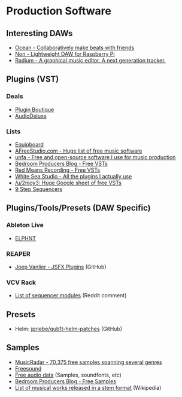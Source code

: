 # Production Software

## Interesting DAWs
- [Ocean - Collaboratively make beats with friends](https://www.oceanwaves.io/?ref=producthunt)
- [Non - Lightweight DAW for Raspberry Pi](https://non.tuxfamily.org/)
- [Radium - A graphical music editor. A next generation tracker.](http://users.notam02.no/~kjetism/radium/)

## Plugins (VST)

### Deals
- [Plugin Boutique](https://www.pluginboutique.com/deals)
- [AudioDeluxe](https://www.audiodeluxe.com/)

### Lists

- [Equipboard](https://equipboard.com/)
- [AFreeStudio.com - Huge list of free music software](https://www.afreestudio.com/)
- [unfa - Free and open-source software I use for music production](https://www.youtube.com/watch?v=qistxioVgMw)
- [Bedroom Producers Blog - Free VSTs](https://bedroomproducersblog.com/free-vst-plugins/)
- [Red Means Recording - Free VSTs](https://www.youtube.com/playlist?list=PLcaEIjiwaCmQSnKgbfykDkqRDq7Y2tl1j)
- [White Sea Studio - All the plugins I actually use](https://www.youtube.com/watch?v=kNMCzKz3cQg)
- [/u/2njoy3: Huge Google sheet of free VSTs](https://docs.google.com/spreadsheets/d/1wr0RjPfQvD_VrIivi4U4tsnqMdL78sWOaDUI2Z95R9U/edit?fbclid=IwAR3jUwxfkL7aMruLKomutJZ7-H3xjM1X4JX422mSbCgECdt5ugkHtGWlsF8#gid=0)
- [9 Step Sequencers](https://theproaudiofiles.com/step-sequencers/)

## Plugins/Tools/Presets (DAW Specific)

### Ableton Live
- [ELPHNT](https://elphnt.io/products/ableton-live-packs/)

### REAPER
- [Joep Vanlier - JSFX Plugins](http://github.com/JoepVanlier/JSFX/) (GitHub)

### VCV Rack
- [List of sequencer modules](https://www.reddit.com/r/vcvrack/comments/by2lsh/favoritemost_versatile_free_sequencer/eqdm2li) (Reddit comment)


## Presets
- Helm: [jpriebe/qub1t-helm-patches](https://github.com/jpriebe/qub1t-helm-patches) (GitHub)

## Samples
- [MusicRadar - 70,375 free samples spanning several genres](https://www.musicradar.com/news/tech/free-music-samples-royalty-free-loops-hits-and-multis-to-download)
- [Freesound](https://freesound.org/)
- [Free audio data](https://wiki.linuxaudio.org/wiki/free_audio_data) (Samples, soundfonts, etc)
- [Bedroom Producers Blog - Free Samples](https://bedroomproducersblog.com/free-samples/)
- [List of musical works released in a stem format](https://en.wikipedia.org/wiki/List_of_musical_works_released_in_a_stem_format) (Wikipedia)

